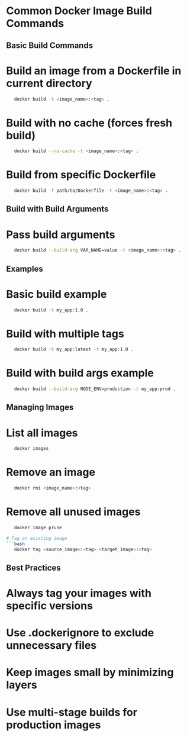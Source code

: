 # Common Docker Image Build Commands

## Basic Build Commands
# Build an image from a Dockerfile in current directory
```bash
   docker build -t <image_name>:<tag> .
```

# Build with no cache (forces fresh build)
```bash
   docker build --no-cache -t <image_name>:<tag> .
```

# Build from specific Dockerfile
```bash
   docker build -f path/to/Dockerfile -t <image_name>:<tag> .
```

## Build with Build Arguments
# Pass build arguments
```bash
   docker build --build-arg VAR_NAME=value -t <image_name>:<tag> .
```

## Examples
# Basic build example
```bash
   docker build -t my_app:1.0 .
```

# Build with multiple tags
```bash
   docker build -t my_app:latest -t my_app:1.0 .
```

# Build with build args example
```bash
   docker build --build-arg NODE_ENV=production -t my_app:prod .
```

## Managing Images
# List all images
```bash
   docker images
```

# Remove an image
```bash
   docker rmi <image_name>:<tag>
```

# Remove all unused images
```bash
   docker image prune

# Tag an existing image
```bash
   docker tag <source_image>:<tag> <target_image>:<tag>
```

## Best Practices
# Always tag your images with specific versions
# Use .dockerignore to exclude unnecessary files
# Keep images small by minimizing layers
# Use multi-stage builds for production images

